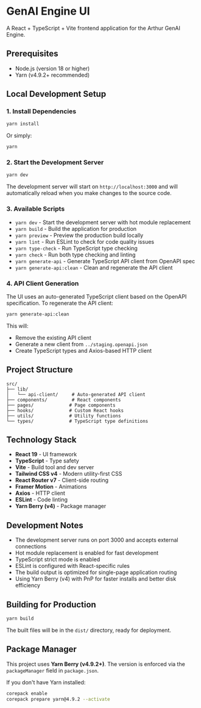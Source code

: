 # GenAI Engine UI

A React + TypeScript + Vite frontend application for the Arthur GenAI Engine.

## Prerequisites

- Node.js (version 18 or higher)
- Yarn (v4.9.2+ recommended)

## Local Development Setup

### 1. Install Dependencies

```bash
yarn install
```

Or simply:

```bash
yarn
```

### 2. Start the Development Server

```bash
yarn dev
```

The development server will start on `http://localhost:3000` and will automatically reload when you make changes to the source code.

### 3. Available Scripts

- `yarn dev` - Start the development server with hot module replacement
- `yarn build` - Build the application for production
- `yarn preview` - Preview the production build locally
- `yarn lint` - Run ESLint to check for code quality issues
- `yarn type-check` - Run TypeScript type checking
- `yarn check` - Run both type checking and linting
- `yarn generate-api` - Generate TypeScript API client from OpenAPI spec
- `yarn generate-api:clean` - Clean and regenerate the API client

### 4. API Client Generation

The UI uses an auto-generated TypeScript client based on the OpenAPI specification. To regenerate the API client:

```bash
yarn generate-api:clean
```

This will:

- Remove the existing API client
- Generate a new client from `../staging.openapi.json`
- Create TypeScript types and Axios-based HTTP client

## Project Structure

```
src/
├── lib/
│   └── api-client/     # Auto-generated API client
├── components/         # React components
├── pages/             # Page components
├── hooks/             # Custom React hooks
├── utils/             # Utility functions
└── types/             # TypeScript type definitions
```

## Technology Stack

- **React 19** - UI framework
- **TypeScript** - Type safety
- **Vite** - Build tool and dev server
- **Tailwind CSS v4** - Modern utility-first CSS
- **React Router v7** - Client-side routing
- **Framer Motion** - Animations
- **Axios** - HTTP client
- **ESLint** - Code linting
- **Yarn Berry (v4)** - Package manager

## Development Notes

- The development server runs on port 3000 and accepts external connections
- Hot module replacement is enabled for fast development
- TypeScript strict mode is enabled
- ESLint is configured with React-specific rules
- The build output is optimized for single-page application routing
- Using Yarn Berry (v4) with PnP for faster installs and better disk efficiency

## Building for Production

```bash
yarn build
```

The built files will be in the `dist/` directory, ready for deployment.

## Package Manager

This project uses **Yarn Berry (v4.9.2+)**. The version is enforced via the `packageManager` field in `package.json`.

If you don't have Yarn installed:

```bash
corepack enable
corepack prepare yarn@4.9.2 --activate
```
